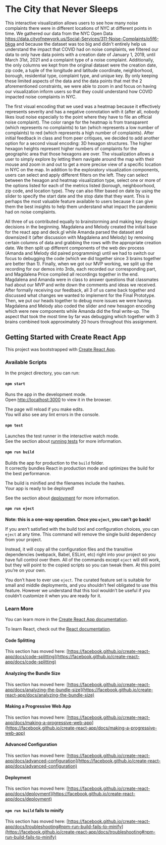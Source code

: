 # The City that Never Sleeps
This interactive visualization allows users to see how many noise complaints there were in different locations of NYC at different points in time. We gathered our data from the NYC Open Data https://data.cityofnewyork.us/Social-Services/311-Noise-Complaints/p5f6-bkga and because the dataset was too big and didn't entirely help us understand the impact that COVID had on noise complaints, we filtered our data to only have data points with a creation date of January 1, 2019, until March 31st, 2021 and a complaint type of a noise complaint. Additionally, the only columns we kept from the original dataset were the creation date, zip code, a tuple of the longitude and latitude coordinate, neighborhood, borough, residential type, complaint type, and unique key. By only keeping these limited aspects of the data and the data points that met the 2 aforementioned constraints, we were able to zoom in and focus on having our visualization inform users so that they could understand how COVID impacted noise complaints in NYC.

The first visual encoding that we used was a heatmap because it effectively represents severity and has a negative connotation with it (after all, nobody likes loud noise especially to the point where they have to file an official noise complaint). The color range for the heatmap is from transparent (which represents no complaints) to tan (which represents a low number of complaints) to red (which represents a high number of complaints). After initial feedback in class and from peer critiques, we decided to add another option for a second visual encoding: 3D hexagon structures. The higher hexagon heights represent higher numbers of complaints for the geographic area that those hexagons are over. The visualization allows a user to simply explore by letting them navigate around the map with their mouse and zoom in and out to get a more precise view of a specific location in NYC on the map. In addition to the exploratory visualization components, users can select and apply different filters on the left. They can select between the hexagon and heatmap visualization type, select one or more of the options listed for each of the metrics listed (borough, neighboorhood, zip code, and location type). They can also filter based on date by using the slider to specify the start date and the stop date that they want. This is perhaps the most valuable feature available to users because it can give them the best insights to help them understand what impact the pandemic had on noise complaints.

All three of us contributed equally to brainstorming and making key design decisions in the beginning. Magdalena and Melody created the initial base for the react app and deck.gl while Amanda parsed the dataset and downsized it (after discussion with Magdalena and Melody) by removing certain columns of data and grabbing the rows with the appropriate creation date. We then split up different components of the web dev process (Amanda and Melody did paired programming) until we had to switch our focus to debugging the code (which we did together since 3 brains together are better than 1). Finally, when we got our MVP working, we split up the recording for our demos into 3rds, each recorded our corresponding part, and Magdalena Price compiled all recordings together in the end. Magdalena and Amanda were in class to answer questions that classmates had about our MVP and write down the comments and ideas we received. After formally receiving our feedback, all 3 of us came back together and discussed what changes we wanted to implement for the Final Prototype. Then, we put our heads together to debug more issues we were having. Magdalena and Melody also coded the slider and new hexagon encoding which were new components  while Amanda did the final write-up. The aspect that took the most time by far was debugging which together with 3 brains combined took approximately 20 hours throughout this assignment.


## Getting Started with Create React App

This project was bootstrapped with [Create React App](https://github.com/facebook/create-react-app).

### Available Scripts

In the project directory, you can run:

#### `npm start`

Runs the app in the development mode.\
Open [http://localhost:3000](http://localhost:3000) to view it in the browser.

The page will reload if you make edits.\
You will also see any lint errors in the console.

#### `npm test`

Launches the test runner in the interactive watch mode.\
See the section about [running tests](https://facebook.github.io/create-react-app/docs/running-tests) for more information.

#### `npm run build`

Builds the app for production to the `build` folder.\
It correctly bundles React in production mode and optimizes the build for the best performance.

The build is minified and the filenames include the hashes.\
Your app is ready to be deployed!

See the section about [deployment](https://facebook.github.io/create-react-app/docs/deployment) for more information.

#### `npm run eject`

**Note: this is a one-way operation. Once you `eject`, you can’t go back!**

If you aren’t satisfied with the build tool and configuration choices, you can `eject` at any time. This command will remove the single build dependency from your project.

Instead, it will copy all the configuration files and the transitive dependencies (webpack, Babel, ESLint, etc) right into your project so you have full control over them. All of the commands except `eject` will still work, but they will point to the copied scripts so you can tweak them. At this point you’re on your own.

You don’t have to ever use `eject`. The curated feature set is suitable for small and middle deployments, and you shouldn’t feel obligated to use this feature. However we understand that this tool wouldn’t be useful if you couldn’t customize it when you are ready for it.

### Learn More

You can learn more in the [Create React App documentation](https://facebook.github.io/create-react-app/docs/getting-started).

To learn React, check out the [React documentation](https://reactjs.org/).

#### Code Splitting

This section has moved here: [https://facebook.github.io/create-react-app/docs/code-splitting](https://facebook.github.io/create-react-app/docs/code-splitting)

#### Analyzing the Bundle Size

This section has moved here: [https://facebook.github.io/create-react-app/docs/analyzing-the-bundle-size](https://facebook.github.io/create-react-app/docs/analyzing-the-bundle-size)

#### Making a Progressive Web App

This section has moved here: [https://facebook.github.io/create-react-app/docs/making-a-progressive-web-app](https://facebook.github.io/create-react-app/docs/making-a-progressive-web-app)

#### Advanced Configuration

This section has moved here: [https://facebook.github.io/create-react-app/docs/advanced-configuration](https://facebook.github.io/create-react-app/docs/advanced-configuration)

#### Deployment

This section has moved here: [https://facebook.github.io/create-react-app/docs/deployment](https://facebook.github.io/create-react-app/docs/deployment)

#### `npm run build` fails to minify

This section has moved here: [https://facebook.github.io/create-react-app/docs/troubleshooting#npm-run-build-fails-to-minify](https://facebook.github.io/create-react-app/docs/troubleshooting#npm-run-build-fails-to-minify)
